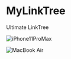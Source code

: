 # MyLinkTree

Ultimate LinkTree

![iPhone11ProMax](https://user-images.githubusercontent.com/121978045/214471511-636df77d-5d72-40ae-bf27-b5f00757ab7b.png)

![MacBook Air](https://user-images.githubusercontent.com/121978045/214470865-daed41e1-7c72-4c52-bee0-947ab59c2ce7.png)
